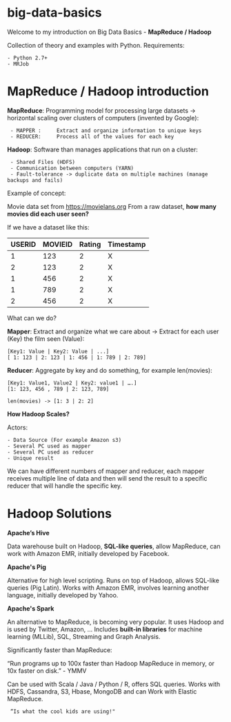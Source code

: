 # big-data-basics

Welcome to my introduction on Big Data Basics - **MapReduce / Hadoop**

Collection of theory and examples with Python.
Requirements: 

	- Python 2.7+
	- MRJob

# MapReduce / Hadoop introduction

**MapReduce**: Programming model for processing large datasets -> horizontal scaling over clusters of computers (invented by Google):

     - MAPPER :     Extract and organize information to unique keys
     - REDUCER:     Process all of the values for each key

**Hadoop**: Software than manages applications that run on a cluster:

     - Shared Files (HDFS)
     - Communication between computers (YARN)
     - Fault-tolerance -> duplicate data on multiple machines (manage backups and fails)


Example of concept:

Movie data set from https://movielans.org
From a raw dataset, **how many movies did each user seen?**

If we have a dataset like this:

| USERID | MOVIEID | Rating | Timestamp |
| -----  | ------- | ------ | --------- |
|   1    |  123    |   2    |     X     |
|   2    |  123    |   2    |     X     |
|   1    |  456    |   2    |     X     |
|   1    |  789    |   2    |     X     |
|   2    |  456    |   2    |     X     |

What can we do?

**Mapper**: Extract and organize what we care about -> Extract for each user (Key) the film seen (Value):

	[Key1: Value | Key2: Value | ...]
	[ 1: 123 | 2: 123 | 1: 456 | 1: 789 | 2: 789]

**Reducer**: Aggregate by key and do something, for example len(movies):

	[Key1: Value1, Value2 | Key2: value1 | ….]
	[1: 123, 456 , 789 | 2: 123, 789]

	len(movies) -> [1: 3 | 2: 2]


**How Hadoop Scales?**

Actors:

	- Data Source (For example Amazon s3)
	- Several PC used as mapper
	- Several PC used as reducer
	- Unique result

We can have different numbers of mapper and reducer, each mapper receives multiple line of data and then will send the result to a specific reducer that will handle the specific key.

# Hadoop Solutions

**Apache’s Hive**

Data warehouse built on Hadoop, **SQL-like queries**, allow MapReduce, can work with Amazon EMR, initially developed by Facebook.


**Apache's Pig**

Alternative for high level scripting. Runs on top of Hadoop, allows SQL-like queries (Pig Latin). Works with Amazon EMR, involves learning another language, initially developed by Yahoo.

**Apache's Spark**

An alternative to MapReduce, is becoming very popular. It uses Hadoop and is used by Twitter, Amazon, ...
Includes **built-in libraries** for machine learning (MLLib), SQL, Streaming and Graph Analysis.

Significantly faster than MapReduce:

“Run programs up to 100x faster than Hadoop MapReduce in memory, or 10x faster on disk.” - YMMV

Can be used with Scala / Java / Python / R, offers SQL queries. Works with HDFS, Cassandra, S3, Hbase, MongoDB and can Work with Elastic MapReduce.

     “Is what the cool kids are using!"


